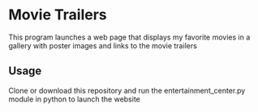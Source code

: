 # Movie Trailers
This program launches a web page that displays my favorite movies in a gallery with poster images and links to the movie trailers

## Usage
Clone or download this repository and run the entertainment_center.py module in python to launch the website
